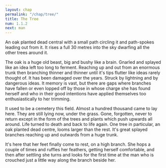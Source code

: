 ```yaml
---
layout: chap
permalink: "/chap/tree/"
title: The Tree
num: 1.1.2
next: man
---
```


An oak planted dead central with a small path circling it and path-spokes leading out from it. It rises a full 30 metres into the sky dwarfing all the other trees around it.

The oak is a huge old beast, big and bushy like a brain. Gnarled and splayed like an idea left too long to ferment. Reaching up and out from an enormous trunk then branching thinner and thinner until it's tips flutter like ideas rarely thought of. It has been damaged over the years. Struck by lightning and by dangerous ideas. It memory is vast, but there are gaps where branches have fallen or even lopped off by those in whose charge she has found herself and who in their good intentions have applied themselves too enthusiastically to her trimming. 

It used to be a cemetery this field. Almost a hundred thousand came to lay here. They are still lying now, under the grass. Gone, forgotten, never to return except in the form of the trees and plants which push upwards all around. Life turned to death and back to life again. One tree in particular, an oak planted dead centre, looms larger than the rest. It's great splayed branches reaching up and outwards from a huge trunk.

It's here that her feet finally come to rest, on a high branch. She hops a couple of times and ruffles her feathers, getting herself comfortable, and then after settling she turns and looks for the first time at the man who is crouched just a little way along the branch beside her.
